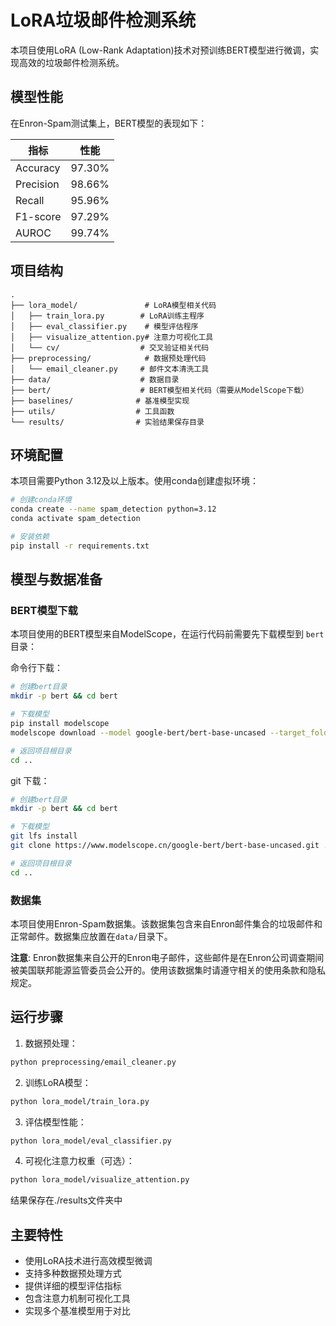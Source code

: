 # LoRA垃圾邮件检测系统

本项目使用LoRA (Low-Rank Adaptation)技术对预训练BERT模型进行微调，实现高效的垃圾邮件检测系统。

## 模型性能

在Enron-Spam测试集上，BERT模型的表现如下：

| 指标 | 性能 |
|------|------|
| Accuracy | 97.30% |
| Precision | 98.66% |
| Recall | 95.96% |
| F1-score | 97.29% |
| AUROC | 99.74% |

## 项目结构

```
.
├── lora_model/               # LoRA模型相关代码
│   ├── train_lora.py        # LoRA训练主程序
│   ├── eval_classifier.py    # 模型评估程序
│   ├── visualize_attention.py# 注意力可视化工具
│   └── cv/                  # 交叉验证相关代码
├── preprocessing/            # 数据预处理代码
│   └── email_cleaner.py     # 邮件文本清洗工具
├── data/                    # 数据目录
├── bert/                    # BERT模型相关代码（需要从ModelScope下载）
├── baselines/              # 基准模型实现
├── utils/                  # 工具函数
└── results/                # 实验结果保存目录
```

## 环境配置

本项目需要Python 3.12及以上版本。使用conda创建虚拟环境：

```bash
# 创建conda环境
conda create --name spam_detection python=3.12
conda activate spam_detection

# 安装依赖
pip install -r requirements.txt
```

## 模型与数据准备

### BERT模型下载
本项目使用的BERT模型来自ModelScope，在运行代码前需要先下载模型到 `bert` 目录：

命令行下载：
```bash
# 创建bert目录
mkdir -p bert && cd bert

# 下载模型
pip install modelscope
modelscope download --model google-bert/bert-base-uncased --target_folder .

# 返回项目根目录
cd ..
```

git 下载：
```bash
# 创建bert目录
mkdir -p bert && cd bert

# 下载模型
git lfs install
git clone https://www.modelscope.cn/google-bert/bert-base-uncased.git .

# 返回项目根目录
cd ..
```

### 数据集
本项目使用Enron-Spam数据集。该数据集包含来自Enron邮件集合的垃圾邮件和正常邮件。数据集应放置在`data/`目录下。

**注意**: Enron数据集来自公开的Enron电子邮件，这些邮件是在Enron公司调查期间被美国联邦能源监管委员会公开的。使用该数据集时请遵守相关的使用条款和隐私规定。

## 运行步骤

1. 数据预处理：
```bash
python preprocessing/email_cleaner.py
```

2. 训练LoRA模型：
```bash
python lora_model/train_lora.py
```

3. 评估模型性能：
```bash
python lora_model/eval_classifier.py
```

4. 可视化注意力权重（可选）：
```bash
python lora_model/visualize_attention.py
```

结果保存在./results文件夹中

## 主要特性

- 使用LoRA技术进行高效模型微调
- 支持多种数据预处理方式
- 提供详细的模型评估指标
- 包含注意力机制可视化工具
- 实现多个基准模型用于对比